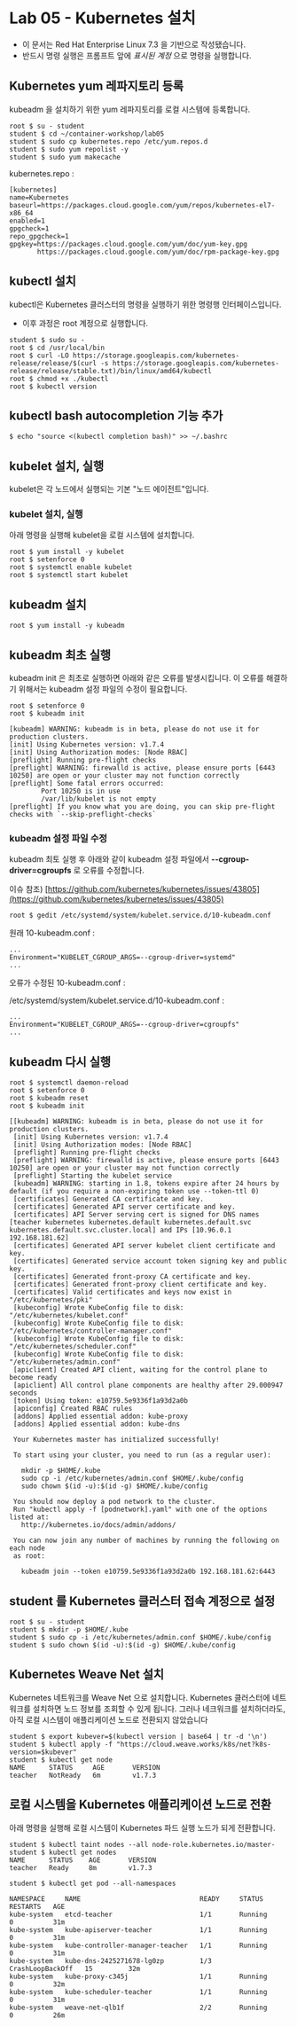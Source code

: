 Lab 05 - Kubernetes 설치
===

* 이 문서는 Red Hat Enterprise Linux 7.3 을 기반으로 작성됐습니다.
* 반드시 명령 실행은 프롬프트 앞에 *표시된 계정* 으로 명령을 실행합니다.  


## Kubernetes yum 레파지토리 등록

kubeadm 을 설치하기 위한 yum 레파지토리를 로컬 시스템에 등록합니다.
 
```
root $ su - student
student $ cd ~/container-workshop/lab05
student $ sudo cp kubernetes.repo /etc/yum.repos.d
student $ sudo yum repolist -y
student $ sudo yum makecache
```

kubernetes.repo :

```
[kubernetes]
name=Kubernetes
baseurl=https://packages.cloud.google.com/yum/repos/kubernetes-el7-x86_64
enabled=1
gpgcheck=1
repo_gpgcheck=1
gpgkey=https://packages.cloud.google.com/yum/doc/yum-key.gpg
       https://packages.cloud.google.com/yum/doc/rpm-package-key.gpg
```

## kubectl 설치

kubectl은 Kubernetes 클러스터의 명령을 실행하기 위한 명령행 인터페이스입니다.

* 이후 과정은 root 계정으로 실행합니다.
```
student $ sudo su -
root $ cd /usr/local/bin
root $ curl -LO https://storage.googleapis.com/kubernetes-release/release/$(curl -s https://storage.googleapis.com/kubernetes-release/release/stable.txt)/bin/linux/amd64/kubectl       
root $ chmod +x ./kubectl
root $ kubectl version
```

## kubectl bash autocompletion 기능 추가
```
$ echo "source <(kubectl completion bash)" >> ~/.bashrc
```


## kubelet 설치, 실행

kubelet은 각 노드에서 실행되는 기본 "노드 에이전트"입니다.

### kubelet 설치, 실행
아래 명령을 실행해 kubelet을 로컬 시스템에 설치합니다.
```   
root $ yum install -y kubelet
root $ setenforce 0
root $ systemctl enable kubelet 
root $ systemctl start kubelet

```

## kubeadm 설치

```
root $ yum install -y kubeadm
```

## kubeadm 최초 실행

kubeadm init 은 최초로 실행하면 아래와 같은 오류를 발생시킵니다. 
이 오류를 해결하기 위해서는 kubeadm 설정 파일의 수정이 필요합니다.

```
root $ setenforce 0
root $ kubeadm init

[kubeadm] WARNING: kubeadm is in beta, please do not use it for production clusters.
[init] Using Kubernetes version: v1.7.4
[init] Using Authorization modes: [Node RBAC]
[preflight] Running pre-flight checks
[preflight] WARNING: firewalld is active, please ensure ports [6443 10250] are open or your cluster may not function correctly
[preflight] Some fatal errors occurred:
        Port 10250 is in use
        /var/lib/kubelet is not empty
[preflight] If you know what you are doing, you can skip pre-flight checks with `--skip-preflight-checks`

```

### kubeadm 설정 파일 수정
kubeadm 최토 실행 후 아래와 같이 kubeadm 설정 파일에서 **--cgroup-driver=cgroupfs** 로 오류를 수정합니다.

이슈 참조) [https://github.com/kubernetes/kubernetes/issues/43805](https://github.com/kubernetes/kubernetes/issues/43805)

```   
root $ gedit /etc/systemd/system/kubelet.service.d/10-kubeadm.conf
```

원래 10-kubeadm.conf : 

```
...
Environment="KUBELET_CGROUP_ARGS=--cgroup-driver=systemd"
...
```
오류가 수정된 10-kubeadm.conf : 



/etc/systemd/system/kubelet.service.d/10-kubeadm.conf : 
```
...
Environment="KUBELET_CGROUP_ARGS=--cgroup-driver=cgroupfs"
...
```

## kubeadm 다시 실행


```
root $ systemctl daemon-reload
root $ setenforce 0
root $ kubeadm reset
root $ kubeadm init

[[kubeadm] WARNING: kubeadm is in beta, please do not use it for production clusters.
 [init] Using Kubernetes version: v1.7.4
 [init] Using Authorization modes: [Node RBAC]
 [preflight] Running pre-flight checks
 [preflight] WARNING: firewalld is active, please ensure ports [6443 10250] are open or your cluster may not function correctly
 [preflight] Starting the kubelet service
 [kubeadm] WARNING: starting in 1.8, tokens expire after 24 hours by default (if you require a non-expiring token use --token-ttl 0)
 [certificates] Generated CA certificate and key.
 [certificates] Generated API server certificate and key.
 [certificates] API Server serving cert is signed for DNS names [teacher kubernetes kubernetes.default kubernetes.default.svc kubernetes.default.svc.cluster.local] and IPs [10.96.0.1 192.168.181.62]
 [certificates] Generated API server kubelet client certificate and key.
 [certificates] Generated service account token signing key and public key.
 [certificates] Generated front-proxy CA certificate and key.
 [certificates] Generated front-proxy client certificate and key.
 [certificates] Valid certificates and keys now exist in "/etc/kubernetes/pki"
 [kubeconfig] Wrote KubeConfig file to disk: "/etc/kubernetes/kubelet.conf"
 [kubeconfig] Wrote KubeConfig file to disk: "/etc/kubernetes/controller-manager.conf"
 [kubeconfig] Wrote KubeConfig file to disk: "/etc/kubernetes/scheduler.conf"
 [kubeconfig] Wrote KubeConfig file to disk: "/etc/kubernetes/admin.conf"
 [apiclient] Created API client, waiting for the control plane to become ready
 [apiclient] All control plane components are healthy after 29.000947 seconds
 [token] Using token: e10759.5e9336f1a93d2a0b
 [apiconfig] Created RBAC rules
 [addons] Applied essential addon: kube-proxy
 [addons] Applied essential addon: kube-dns
 
 Your Kubernetes master has initialized successfully!
 
 To start using your cluster, you need to run (as a regular user):
 
   mkdir -p $HOME/.kube
   sudo cp -i /etc/kubernetes/admin.conf $HOME/.kube/config
   sudo chown $(id -u):$(id -g) $HOME/.kube/config
 
 You should now deploy a pod network to the cluster.
 Run "kubectl apply -f [podnetwork].yaml" with one of the options listed at:
   http://kubernetes.io/docs/admin/addons/
 
 You can now join any number of machines by running the following on each node
 as root:
 
   kubeadm join --token e10759.5e9336f1a93d2a0b 192.168.181.62:6443
```


## student 를 Kubernetes 클러스터 접속 계정으로 설정
```
root $ su - student
student $ mkdir -p $HOME/.kube
student $ sudo cp -i /etc/kubernetes/admin.conf $HOME/.kube/config
student $ sudo chown $(id -u):$(id -g) $HOME/.kube/config

```

## Kubernetes Weave Net 설치

Kubernetes 네트워크를 Weave Net 으로 설치합니다. 
Kubernetes 클러스터에 네트워크를 설치하면 노드 정보를 조회할 수 있게 됩니다.
그러나 네크워크를 설치하더라도, 아직 로컬 시스템이 애플리케이션 노드로 전환되지 않았습니다 
```
student $ export kubever=$(kubectl version | base64 | tr -d '\n')
student $ kubectl apply -f "https://cloud.weave.works/k8s/net?k8s-version=$kubever"
student $ kubectl get node
NAME      STATUS     AGE       VERSION
teacher   NotReady   6m        v1.7.3
```

## 로컬 시스템을 Kubernetes 애플리케이션 노드로 전환
아래 명령을 실행해 로컬 시스템이 Kubernetes 파드 실행 노드가 되게 전환합니다. 
```
student $ kubectl taint nodes --all node-role.kubernetes.io/master-
student $ kubectl get nodes
NAME      STATUS    AGE       VERSION
teacher   Ready     8m        v1.7.3

student $ kubectl get pod --all-namespaces 

NAMESPACE     NAME                              READY     STATUS             RESTARTS   AGE
kube-system   etcd-teacher                      1/1       Running            0          31m
kube-system   kube-apiserver-teacher            1/1       Running            0          31m
kube-system   kube-controller-manager-teacher   1/1       Running            0          31m
kube-system   kube-dns-2425271678-lg0zp         1/3       CrashLoopBackOff   15         32m
kube-system   kube-proxy-c345j                  1/1       Running            0          32m
kube-system   kube-scheduler-teacher            1/1       Running            0          31m
kube-system   weave-net-qlb1f                   2/2       Running            0          26m
```
